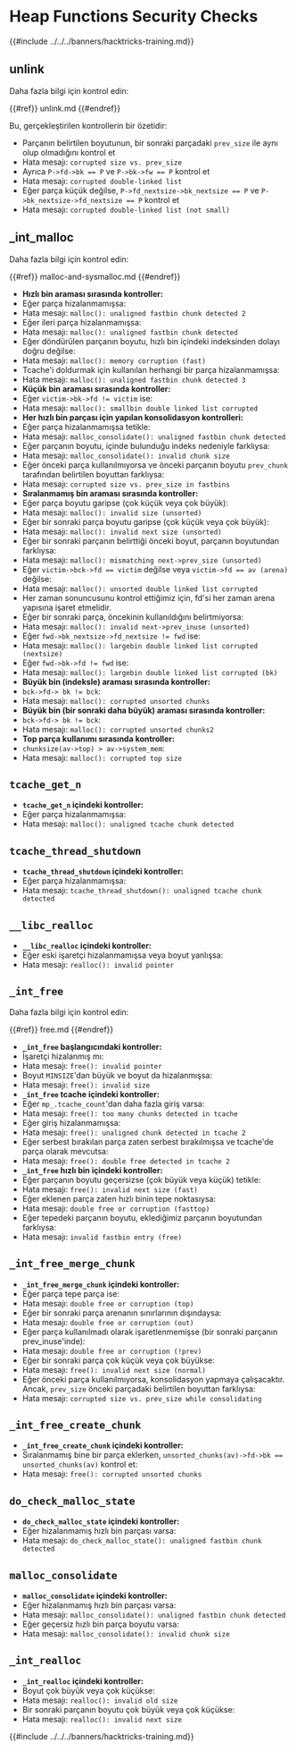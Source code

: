 # Heap Functions Security Checks

{{#include ../../../banners/hacktricks-training.md}}

## unlink

Daha fazla bilgi için kontrol edin:

{{#ref}}
unlink.md
{{#endref}}

Bu, gerçekleştirilen kontrollerin bir özetidir:

- Parçanın belirtilen boyutunun, bir sonraki parçadaki `prev_size` ile aynı olup olmadığını kontrol et
- Hata mesajı: `corrupted size vs. prev_size`
- Ayrıca `P->fd->bk == P` ve `P->bk->fw == P` kontrol et
- Hata mesajı: `corrupted double-linked list`
- Eğer parça küçük değilse, `P->fd_nextsize->bk_nextsize == P` ve `P->bk_nextsize->fd_nextsize == P` kontrol et
- Hata mesajı: `corrupted double-linked list (not small)`

## \_int_malloc

Daha fazla bilgi için kontrol edin:

{{#ref}}
malloc-and-sysmalloc.md
{{#endref}}

- **Hızlı bin araması sırasında kontroller:**
- Eğer parça hizalanmamışsa:
- Hata mesajı: `malloc(): unaligned fastbin chunk detected 2`
- Eğer ileri parça hizalanmamışsa:
- Hata mesajı: `malloc(): unaligned fastbin chunk detected`
- Eğer döndürülen parçanın boyutu, hızlı bin içindeki indeksinden dolayı doğru değilse:
- Hata mesajı: `malloc(): memory corruption (fast)`
- Tcache'i doldurmak için kullanılan herhangi bir parça hizalanmamışsa:
- Hata mesajı: `malloc(): unaligned fastbin chunk detected 3`
- **Küçük bin araması sırasında kontroller:**
- Eğer `victim->bk->fd != victim` ise:
- Hata mesajı: `malloc(): smallbin double linked list corrupted`
- **Her hızlı bin parçası için yapılan konsolidasyon kontrolleri:**
- Eğer parça hizalanmamışsa tetikle:
- Hata mesajı: `malloc_consolidate(): unaligned fastbin chunk detected`
- Eğer parçanın boyutu, içinde bulunduğu indeks nedeniyle farklıysa:
- Hata mesajı: `malloc_consolidate(): invalid chunk size`
- Eğer önceki parça kullanılmıyorsa ve önceki parçanın boyutu `prev_chunk` tarafından belirtilen boyuttan farklıysa:
- Hata mesajı: `corrupted size vs. prev_size in fastbins`
- **Sıralanmamış bin araması sırasında kontroller:**
- Eğer parça boyutu garipse (çok küçük veya çok büyük):
- Hata mesajı: `malloc(): invalid size (unsorted)`
- Eğer bir sonraki parça boyutu garipse (çok küçük veya çok büyük):
- Hata mesajı: `malloc(): invalid next size (unsorted)`
- Eğer bir sonraki parçanın belirttiği önceki boyut, parçanın boyutundan farklıysa:
- Hata mesajı: `malloc(): mismatching next->prev_size (unsorted)`
- Eğer `victim->bck->fd == victim` değilse veya `victim->fd == av (arena)` değilse:
- Hata mesajı: `malloc(): unsorted double linked list corrupted`
- Her zaman sonuncusunu kontrol ettiğimiz için, fd'si her zaman arena yapısına işaret etmelidir.
- Eğer bir sonraki parça, öncekinin kullanıldığını belirtmiyorsa:
- Hata mesajı: `malloc(): invalid next->prev_inuse (unsorted)`
- Eğer `fwd->bk_nextsize->fd_nextsize != fwd` ise:
- Hata mesajı: `malloc(): largebin double linked list corrupted (nextsize)`
- Eğer `fwd->bk->fd != fwd` ise:
- Hata mesajı: `malloc(): largebin double linked list corrupted (bk)`
- **Büyük bin (indeksle) araması sırasında kontroller:**
- `bck->fd-> bk != bck`:
- Hata mesajı: `malloc(): corrupted unsorted chunks`
- **Büyük bin (bir sonraki daha büyük) araması sırasında kontroller:**
- `bck->fd-> bk != bck`:
- Hata mesajı: `malloc(): corrupted unsorted chunks2`
- **Top parça kullanımı sırasında kontroller:**
- `chunksize(av->top) > av->system_mem`:
- Hata mesajı: `malloc(): corrupted top size`

## `tcache_get_n`

- **`tcache_get_n` içindeki kontroller:**
- Eğer parça hizalanmamışsa:
- Hata mesajı: `malloc(): unaligned tcache chunk detected`

## `tcache_thread_shutdown`

- **`tcache_thread_shutdown` içindeki kontroller:**
- Eğer parça hizalanmamışsa:
- Hata mesajı: `tcache_thread_shutdown(): unaligned tcache chunk detected`

## `__libc_realloc`

- **`__libc_realloc` içindeki kontroller:**
- Eğer eski işaretçi hizalanmamışsa veya boyut yanlışsa:
- Hata mesajı: `realloc(): invalid pointer`

## `_int_free`

Daha fazla bilgi için kontrol edin:

{{#ref}}
free.md
{{#endref}}

- **`_int_free` başlangıcındaki kontroller:**
- İşaretçi hizalanmış mı:
- Hata mesajı: `free(): invalid pointer`
- Boyut `MINSIZE`'dan büyük ve boyut da hizalanmışsa:
- Hata mesajı: `free(): invalid size`
- **`_int_free` tcache içindeki kontroller:**
- Eğer `mp_.tcache_count`'dan daha fazla giriş varsa:
- Hata mesajı: `free(): too many chunks detected in tcache`
- Eğer giriş hizalanmamışsa:
- Hata mesajı: `free(): unaligned chunk detected in tcache 2`
- Eğer serbest bırakılan parça zaten serbest bırakılmışsa ve tcache'de parça olarak mevcutsa:
- Hata mesajı: `free(): double free detected in tcache 2`
- **`_int_free` hızlı bin içindeki kontroller:**
- Eğer parçanın boyutu geçersizse (çok büyük veya küçük) tetikle:
- Hata mesajı: `free(): invalid next size (fast)`
- Eğer eklenen parça zaten hızlı binin tepe noktasıysa:
- Hata mesajı: `double free or corruption (fasttop)`
- Eğer tepedeki parçanın boyutu, eklediğimiz parçanın boyutundan farklıysa:
- Hata mesajı: `invalid fastbin entry (free)`

## **`_int_free_merge_chunk`**

- **`_int_free_merge_chunk` içindeki kontroller:**
- Eğer parça tepe parça ise:
- Hata mesajı: `double free or corruption (top)`
- Eğer bir sonraki parça arenanın sınırlarının dışındaysa:
- Hata mesajı: `double free or corruption (out)`
- Eğer parça kullanılmadı olarak işaretlenmemişse (bir sonraki parçanın prev_inuse'inde):
- Hata mesajı: `double free or corruption (!prev)`
- Eğer bir sonraki parça çok küçük veya çok büyükse:
- Hata mesajı: `free(): invalid next size (normal)`
- Eğer önceki parça kullanılmıyorsa, konsolidasyon yapmaya çalışacaktır. Ancak, `prev_size` önceki parçadaki belirtilen boyuttan farklıysa:
- Hata mesajı: `corrupted size vs. prev_size while consolidating`

## **`_int_free_create_chunk`**

- **`_int_free_create_chunk` içindeki kontroller:**
- Sıralanmamış bine bir parça eklerken, `unsorted_chunks(av)->fd->bk == unsorted_chunks(av)` kontrol et:
- Hata mesajı: `free(): corrupted unsorted chunks`

## `do_check_malloc_state`

- **`do_check_malloc_state` içindeki kontroller:**
- Eğer hizalanmamış hızlı bin parçası varsa:
- Hata mesajı: `do_check_malloc_state(): unaligned fastbin chunk detected`

## `malloc_consolidate`

- **`malloc_consolidate` içindeki kontroller:**
- Eğer hizalanmamış hızlı bin parçası varsa:
- Hata mesajı: `malloc_consolidate(): unaligned fastbin chunk detected`
- Eğer geçersiz hızlı bin parça boyutu varsa:
- Hata mesajı: `malloc_consolidate(): invalid chunk size`

## `_int_realloc`

- **`_int_realloc` içindeki kontroller:**
- Boyut çok büyük veya çok küçükse:
- Hata mesajı: `realloc(): invalid old size`
- Bir sonraki parçanın boyutu çok büyük veya çok küçükse:
- Hata mesajı: `realloc(): invalid next size`

{{#include ../../../banners/hacktricks-training.md}}
